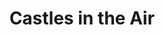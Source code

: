 ---
layout: page
title: Castles in the Air
when: 2011 - present
description: An amalgam of personal poetry on life, nature, computation, grief, and resilience. https://sites.google.com/view/castlesintheair/home
img: assets/img/banner.jpg
importance: 1
category: poetry
---